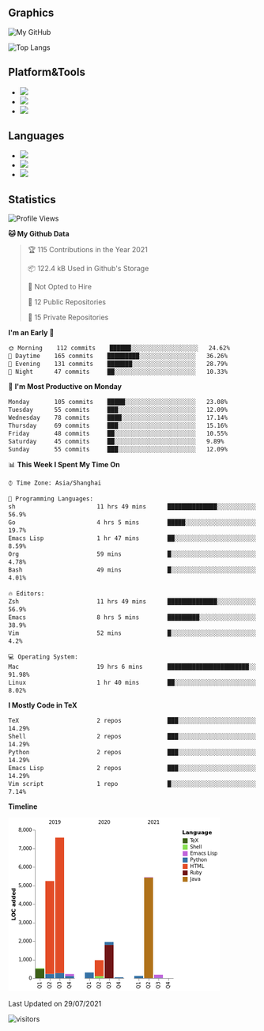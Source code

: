 ## Graphics

![My GitHub](https://github-readme-stats.vercel.app/api?username=SteamedFish&count_private=true&show_icons=true&theme=buefy&include_all_commits=false)

![Top Langs](https://github-readme-stats.vercel.app/api/top-langs/?username=SteamedFish&theme=buefy&hide=ruby&count_private=true&show_icons=true&layout=compact)

## Platform&Tools

* [![](https://img.shields.io/badge/ArchLinux--purple?style=flat-square&logo=ArchLinux)](https://www.archlinux.org/)
* [![](https://img.shields.io/badge/Gentoo-testing-purple?style=flat-square&logo=Gentoo)](https://www.gentoo.org/)
* [![](https://img.shields.io/badge/Doom%20Emacs-28-blue?style=flat-square&logo=Gnu%20emacs&logoColor=white)](https://www.gnu.org/software/emacs/)

## Languages

* [![](https://img.shields.io/badge/-Python-3776AB?style=flat-square&logo=python&logoColor=white)](https://www.python.org/)
* [![](https://img.shields.io/badge/-Bash-00ADD8?style=flat-square&logo=Gnu-bash&logoColor=white)](https://www.gnu.org/software/bash/)
* [![](https://img.shields.io/badge/-Go-00ADD8?style=flat-square&logo=go&logoColor=white)](https://golang.org/)

## Statistics

<!--START_SECTION:waka-->
![Profile Views](http://img.shields.io/badge/Profile%20Views-4-blue)

**🐱 My Github Data** 

> 🏆 115 Contributions in the Year 2021
 > 
> 📦 122.4 kB Used in Github's Storage 
 > 
> 🚫 Not Opted to Hire
 > 
> 📜 12 Public Repositories 
 > 
> 🔑 15 Private Repositories  
 > 
**I'm an Early 🐤** 

```text
🌞 Morning    112 commits    ██████░░░░░░░░░░░░░░░░░░░   24.62% 
🌆 Daytime    165 commits    █████████░░░░░░░░░░░░░░░░   36.26% 
🌃 Evening    131 commits    ███████░░░░░░░░░░░░░░░░░░   28.79% 
🌙 Night      47 commits     ██░░░░░░░░░░░░░░░░░░░░░░░   10.33%

```
📅 **I'm Most Productive on Monday** 

```text
Monday       105 commits    █████░░░░░░░░░░░░░░░░░░░░   23.08% 
Tuesday      55 commits     ███░░░░░░░░░░░░░░░░░░░░░░   12.09% 
Wednesday    78 commits     ████░░░░░░░░░░░░░░░░░░░░░   17.14% 
Thursday     69 commits     ███░░░░░░░░░░░░░░░░░░░░░░   15.16% 
Friday       48 commits     ██░░░░░░░░░░░░░░░░░░░░░░░   10.55% 
Saturday     45 commits     ██░░░░░░░░░░░░░░░░░░░░░░░   9.89% 
Sunday       55 commits     ███░░░░░░░░░░░░░░░░░░░░░░   12.09%

```


📊 **This Week I Spent My Time On** 

```text
⌚︎ Time Zone: Asia/Shanghai

💬 Programming Languages: 
sh                       11 hrs 49 mins      ██████████████░░░░░░░░░░░   56.9% 
Go                       4 hrs 5 mins        █████░░░░░░░░░░░░░░░░░░░░   19.7% 
Emacs Lisp               1 hr 47 mins        ██░░░░░░░░░░░░░░░░░░░░░░░   8.59% 
Org                      59 mins             █░░░░░░░░░░░░░░░░░░░░░░░░   4.78% 
Bash                     49 mins             █░░░░░░░░░░░░░░░░░░░░░░░░   4.01%

🔥 Editors: 
Zsh                      11 hrs 49 mins      ██████████████░░░░░░░░░░░   56.9% 
Emacs                    8 hrs 5 mins        █████████░░░░░░░░░░░░░░░░   38.9% 
Vim                      52 mins             █░░░░░░░░░░░░░░░░░░░░░░░░   4.2%

💻 Operating System: 
Mac                      19 hrs 6 mins       ███████████████████████░░   91.98% 
Linux                    1 hr 40 mins        ██░░░░░░░░░░░░░░░░░░░░░░░   8.02%

```

**I Mostly Code in TeX** 

```text
TeX                      2 repos             ███░░░░░░░░░░░░░░░░░░░░░░   14.29% 
Shell                    2 repos             ███░░░░░░░░░░░░░░░░░░░░░░   14.29% 
Python                   2 repos             ███░░░░░░░░░░░░░░░░░░░░░░   14.29% 
Emacs Lisp               2 repos             ███░░░░░░░░░░░░░░░░░░░░░░   14.29% 
Vim script               1 repo              █░░░░░░░░░░░░░░░░░░░░░░░░   7.14%

```


**Timeline**

![Chart not found](https://raw.githubusercontent.com/SteamedFish/SteamedFish/master/charts/bar_graph.png) 


 Last Updated on 29/07/2021
<!--END_SECTION:waka-->

![visitors](https://visitor-badge.laobi.icu/badge?page_id=SteamedFish.SteamedFish)
